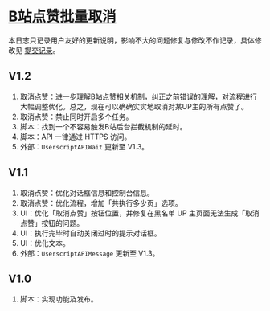 # [B站点赞批量取消](https://greasyfork.org/zh-CN/scripts/445754)

本日志只记录用户友好的更新说明，影响不大的问题修复与修改不作记录，具体修改见 [提交记录](https://gitee.com/liangjiancang/userscript/commits/master/script/BilibiliCancelLikes)。

## V1.2

1. 取消点赞：进一步理解B站点赞相关机制，纠正之前错误的理解，对流程进行大幅调整优化。总之，现在可以确确实实地取消对某UP主的所有点赞了。
2. 取消点赞：禁止同时开启多个任务。
3. 脚本：找到一个不容易触发B站后台拦截机制的延时。
4. 脚本：API 一律通过 HTTPS 访问。
5. 外部：`UserscriptAPIWait` 更新至 V1.3。

## V1.1

1. 取消点赞：优化对话框信息和控制台信息。
2. 取消点赞：优化流程，增加「共执行多少页」选项。
3. UI：优化「取消点赞」按钮位置，并修复在黑名单 UP 主页面无法生成「取消点赞」按钮的问题。
4. UI：执行完毕时自动关闭过时的提示对话框。
5. UI：优化文本。
6. 外部：`UserscriptAPIMessage` 更新至 V1.3。

## V1.0

1. 脚本：实现功能及发布。
